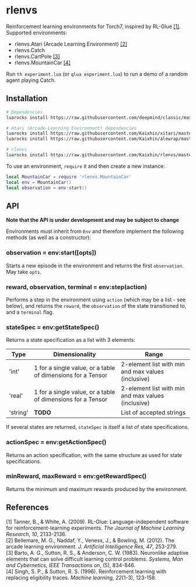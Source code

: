 # rlenvs

Reinforcement learning environments for Torch7, inspired by RL-Glue [[1]](#references). Supported environments:

- rlenvs.Atari (Arcade Learning Environment) [[2]](#references)
- rlenvs.Catch
- rlenvs.CartPole [[3]](#references)
- rlenvs.MountainCar [[4]](#references)

Run `th experiment.lua` (or `qlua experiment.lua`) to run a demo of a random agent playing Catch.

## Installation

```sh
# Dependencies
luarocks install https://raw.githubusercontent.com/deepmind/classic/master/rocks/classic-scm-1.rockspec

# Atari (Arcade Learning Environment) dependencies
luarocks install https://raw.githubusercontent.com/Kaixhin/xitari/master/xitari-0-0.rockspec
luarocks install https://raw.githubusercontent.com/Kaixhin/alewrap/master/alewrap-0-0.rockspec

# rlenvs
luarocks install https://raw.githubusercontent.com/Kaixhin/rlenvs/master/rocks/rlenvs-scm-1.rockspec
```

To use an environment, `require` it and then create a new instance:

```lua
local MountainCar = require 'rlenvs.MountainCar'
local env = MountainCar()
local observation = env:start()
```

## API

**Note that the API is under development and may be subject to change**

Environments must inherit from `Env` and therefore implement the following methods (as well as a constructor):

### observation = env:start([opts])

Starts a new episode in the environment and returns the first `observation`. May take `opts`.

### reward, observation, terminal = env:step(action)

Performs a step in the environment using `action` (which may be a list - see below), and returns the `reward`, the `observation` of the state transitioned to, and a `terminal` flag.

### stateSpec = env:getStateSpec()

Returns a state specification as a list with 3 elements:

| Type     | Dimensionality                                              | Range                                              |
|----------|-------------------------------------------------------------|----------------------------------------------------|
| 'int'    | 1 for a single value, or a table of dimensions for a Tensor | 2-element list with min and max values (inclusive) |
| 'real'   | 1 for a single value, or a table of dimensions for a Tensor | 2-element list with min and max values (inclusive) |
| 'string' | **TODO**                                                    | List of accepted strings                           |

If several states are returned, `stateSpec` is itself a list of state specifications.

### actionSpec = env:getActionSpec()

Returns an action specification, with the same structure as used for state specifications.

### minReward, maxReward = env:getRewardSpec()

Returns the minimum and maximum rewards produced by the environment.

## References

[1] Tanner, B., & White, A. (2009). RL-Glue: Language-independent software for reinforcement-learning experiments. *The Journal of Machine Learning Research, 10*, 2133-2136.  
[2] Bellemare, M. G., Naddaf, Y., Veness, J., & Bowling, M. (2012). The arcade learning environment. *J. Artificial Intelligence Res, 47*, 253-279.  
[3] Barto, A. G., Sutton, R. S., & Anderson, C. W. (1983). Neuronlike adaptive elements that can solve difficult learning control problems. *Systems, Man and Cybernetics, IEEE Transactions on*, (5), 834-846.  
[4] Singh, S. P., & Sutton, R. S. (1996). Reinforcement learning with replacing eligibility traces. *Machine learning, 22*(1-3), 123-158.  
